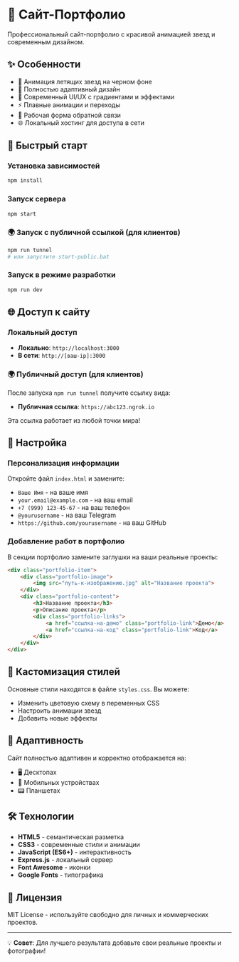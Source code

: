 # 🌟 Сайт-Портфолио

Профессиональный сайт-портфолио с красивой анимацией звезд и современным дизайном.

## ✨ Особенности

- 🌌 Анимация летящих звезд на черном фоне
- 📱 Полностью адаптивный дизайн
- 🎨 Современный UI/UX с градиентами и эффектами
- ⚡ Плавные анимации и переходы
- 📧 Рабочая форма обратной связи
- 🌐 Локальный хостинг для доступа в сети

## 🚀 Быстрый старт

### Установка зависимостей

```bash
npm install
```

### Запуск сервера

```bash
npm start
```

### 🌍 Запуск с публичной ссылкой (для клиентов)

```bash
npm run tunnel
# или запустите start-public.bat
```

### Запуск в режиме разработки

```bash
npm run dev
```

## 🌐 Доступ к сайту

### Локальный доступ
- **Локально**: `http://localhost:3000`
- **В сети**: `http://[ваш-ip]:3000`

### 🌍 Публичный доступ (для клиентов)
После запуска `npm run tunnel` получите ссылку вида:
- **Публичная ссылка**: `https://abc123.ngrok.io`

Эта ссылка работает из любой точки мира!

## 📝 Настройка

### Персонализация информации

Откройте файл `index.html` и замените:

- `Ваше Имя` - на ваше имя
- `your.email@example.com` - на ваш email
- `+7 (999) 123-45-67` - на ваш телефон
- `@yourusername` - на ваш Telegram
- `https://github.com/yourusername` - на ваш GitHub

### Добавление работ в портфолио

В секции портфолио замените заглушки на ваши реальные проекты:

```html
<div class="portfolio-item">
    <div class="portfolio-image">
        <img src="путь-к-изображению.jpg" alt="Название проекта">
    </div>
    <div class="portfolio-content">
        <h3>Название проекта</h3>
        <p>Описание проекта</p>
        <div class="portfolio-links">
            <a href="ссылка-на-демо" class="portfolio-link">Демо</a>
            <a href="ссылка-на-код" class="portfolio-link">Код</a>
        </div>
    </div>
</div>
```

## 🎨 Кастомизация стилей

Основные стили находятся в файле `styles.css`. Вы можете:

- Изменить цветовую схему в переменных CSS
- Настроить анимации звезд
- Добавить новые эффекты

## 📱 Адаптивность

Сайт полностью адаптивен и корректно отображается на:

- 🖥️ Десктопах
- 📱 Мобильных устройствах
- 📟 Планшетах

## 🛠️ Технологии

- **HTML5** - семантическая разметка
- **CSS3** - современные стили и анимации
- **JavaScript (ES6+)** - интерактивность
- **Express.js** - локальный сервер
- **Font Awesome** - иконки
- **Google Fonts** - типографика

## 📄 Лицензия

MIT License - используйте свободно для личных и коммерческих проектов.

---

💡 **Совет**: Для лучшего результата добавьте свои реальные проекты и фотографии!
